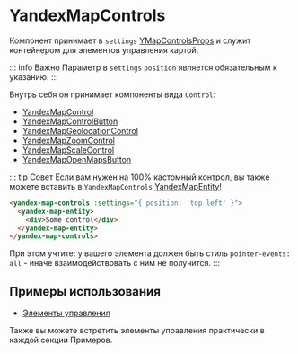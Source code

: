 # YandexMapControls

Компонент принимает в `settings` [YMapControlsProps](https://yandex.ru/dev/jsapi30/doc/ru/ref/#YMapControlsProps) и
служит контейнером для элементов управления картой.

::: info Важно
Параметр в `settings` `position` является обязательным к указанию.
:::

Внутрь себя он принимает компоненты вида `Control`: 
- [YandexMapControl](/components/control)
- [YandexMapControlButton](/components/control-button)
- [YandexMapGeolocationControl](/components/modules/controls/geolocation)
- [YandexMapZoomControl](/components/modules/controls/zoom)
- [YandexMapScaleControl](/components/control-scale)
- [YandexMapOpenMapsButton](/components/modules/controls/open-maps)

::: tip Совет
Если вам нужен на 100% кастомный контрол, вы также можете вставить в `YandexMapControls` [YandexMapEntity](entity)!

```html
<yandex-map-controls :settings="{ position: 'top left' }">
  <yandex-map-entity>
    <div>Some control</div>
  </yandex-map-entity>
</yandex-map-controls>
```

При этом учтите: у вашего элемента должен быть стиль `pointer-events: all` - иначе взаимодействовать с ним не получится.
:::

## Примеры использования

- [Элементы управления](/examples/controls)

Также вы можете встретить элементы управления практически в каждой секции Примеров.
